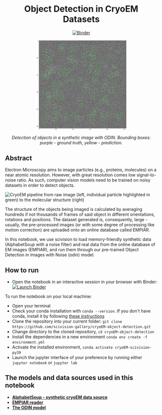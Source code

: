 <div align="center">
    <h1>Object Detection in CryoEM Datasets</h1>
</div>

<p align="center">
    <a href="https://mybinder.org/v2/gh/scivision-gallery/cryoEM-object-detection.git/main?labpath=CryoEM%20Example%20-%20Synthetic%20and%20EMPIAR.ipynb">
        <img alt="Binder" src="https://mybinder.org/badge_logo.svg">
    </a>
    <br/>
</p>

<p align="center">
  <img src="https://github.com/scivision-gallery/cryoEM-object-detection/blob/main/figs/cryoem_detection_example.png?raw=true" 
        alt="Object detection in a synthetic dataset with ODIN" width="60%" align="center">
</p>

<p align="center">
    <em>
    Detection of objects in a synthetic image with ODIN. Bounding boxes: purple - ground truth, yellow - prediction.
    </em>
</p>


## Abstract

Electron Microscopy aims to image particles (e.g., proteins, molecules) on a near atomic resolution. However, with great resolution comes low signal-to-noise ratio. As such, computer vision models need to be trained on noisy datasets in order to detect objects.

![CryoEM pipeline from raw image (left, individual particle highlighted in green) to the molecular structure (right)](https://github.com/scivision-gallery/cryoEM-object-detection/blob/readme-fix/figs/cryoem_objective.png?raw=true)


The structure of the objects being imaged is calculated by averaging hundreds if not thousands of frames of said object in different orientations, rotations and positions. The dataset generated is, consequently, large - usually, the pre-processed images (or with some degree of processing like motion correction) are uploaded onto an online database called EMPIAR.

In this notebook, we use scivision to load memory-friendly synthetic data (AlphabetSoup with a noise filter) and real data from the online database of EM images (EMPIAR), and run them through our pre-trained Object Detection in Images with Noise (odin) model.

## How to run

* Open the notebook in an interactive session in your browser with Binder: [![Launch Binder](https://mybinder.org/badge_logo.svg)](https://mybinder.org/v2/gh/scivision-gallery/cryoEM-object-detection.git/main?labpath=CryoEM%20Example%20-%20Synthetic%20and%20EMPIAR.ipynb)

To run the notebook on your local machine:

* Open your terminal
* Check your conda installation with `conda --version`. If you don't have conda, install it by following [these instructions](https://docs.conda.io/en/latest/miniconda.html)
* Clone the repository into your current folder: `git clone https://github.com/scivision-gallery/cryoEM-object-detection.git` 
* Change directory to the cloned repository, `cd cryoEM-object-detection`
* Install the dependencies in a new environment `conda env create -f environment.yml`
* Activate the installed environment, `conda activate cryoEM-scivision-py39`
* Launch the jupyter interface of your preference by running either `jupyter notebook` or `jupyter lab`


## The models and data sources used in this notebook

- [**AlphabetSoup - synthetic cryoEM data source**](https://github.com/alan-turing-institute/intake-alphabetsoup)
- [**EMPIAR reader**](https://github.com/ots22/empiarreader)
- [**The ODIN model**](https://github.com/alan-turing-institute/odin)
